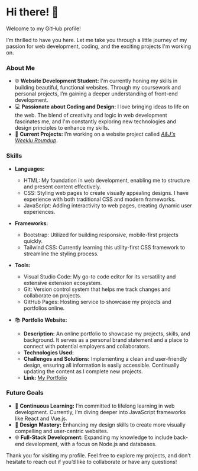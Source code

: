 # Hi there! 👋

Welcome to my GitHub profile!

I’m thrilled to have you here. Let me take you through a little journey of my passion for web development, coding, and the exciting projects I'm working on.

### About Me
- 🌐 **Website Development Student:** I'm currently honing my skills in building beautiful, functional websites. Through my coursework and personal projects, I’m gaining a deeper understanding of front-end development.
- 💻 **Passionate about Coding and Design:** I love bringing ideas to life on the web. The blend of creativity and logic in web development fascinates me, and I'm constantly exploring new technologies and design principles to enhance my skills.
- 📘 **Current Projects:** I’m working on a website project called [*A&J's Weeklu Roundup*](https://ajsweeklyroundup.netlify.app).

### Skills
- **Languages:**
  - HTML: My foundation in web development, enabling me to structure and present content effectively.
  - CSS: Styling web pages to create visually appealing designs. I have experience with both traditional CSS and modern frameworks.
  - JavaScript: Adding interactivity to web pages, creating dynamic user experiences.
- **Frameworks:**
  - Bootstrap: Utilized for building responsive, mobile-first projects quickly.
  - Tailwind CSS: Currently learning this utility-first CSS framework to streamline the styling process.
- **Tools:**
  - Visual Studio Code: My go-to code editor for its versatility and extensive extension ecosystem.
  - Git: Version control system that helps me track changes and collaborate on projects.
  - GitHub Pages: Hosting service to showcase my projects and portfolios online.

- 📚 **Portfolio Website:**
  - **Description:** An online portfolio to showcase my projects, skills, and background. It serves as a personal brand statement and a place to connect with potential employers and collaborators.
  - **Technologies Used:** 
  - **Challenges and Solutions:** Implementing a clean and user-friendly design, ensuring all information is easily accessible. Continually updating the content as I complete new projects.
  - **Link:** [My Portfolio](https://devart.bio/austin-rice)

### Future Goals
- 🌱 **Continuous Learning:** I’m committed to lifelong learning in web development. Currently, I’m diving deeper into JavaScript frameworks like React and Vue.js.
- 🎨 **Design Mastery:** Enhancing my design skills to create more visually compelling and user-centric websites.
- 🌐 **Full-Stack Development:** Expanding my knowledge to include back-end development, with a focus on Node.js and databases.

Thank you for visiting my profile. Feel free to explore my projects, and don’t hesitate to reach out if you’d like to collaborate or have any questions!

